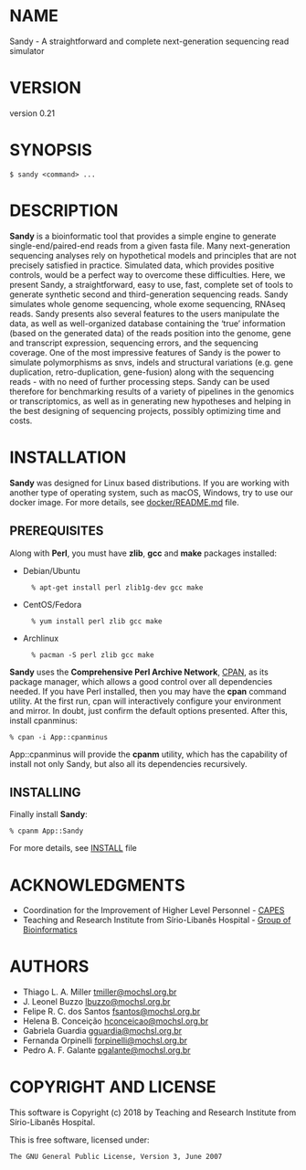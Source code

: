 # NAME

Sandy - A straightforward and complete next-generation sequencing read simulator

# VERSION

version 0.21

# SYNOPSIS

    $ sandy <command> ...

# DESCRIPTION

**Sandy** is a bioinformatic tool that provides a simple engine to generate
single-end/paired-end reads from a given fasta file. Many next-generation
sequencing analyses rely on hypothetical models and principles that are
not precisely satisfied in practice. Simulated data, which provides positive
controls, would be a perfect way to overcome these difficulties. Here, we
present Sandy, a straightforward, easy to use, fast, complete set of tools
to generate synthetic second and third-generation sequencing reads. Sandy
simulates whole genome sequencing, whole exome sequencing, RNAseq reads.
Sandy presents also several features to the users manipulate the data, as
well as well-organized database containing the ‘true’ information (based on
the generated data) of the reads position into the genome, gene and transcript
expression, sequencing errors, and the sequencing coverage. One of the most
impressive features of Sandy is the power to simulate polymorphisms as snvs,
indels and structural variations (e.g. gene duplication, retro-duplication,
gene-fusion) along with the sequencing reads - with no need of further processing
steps. Sandy can be used therefore for benchmarking results of a variety of
pipelines in the genomics or transcriptomics, as well as in generating new
hypotheses and helping in the best designing of sequencing projects, possibly
optimizing time and costs.

# INSTALLATION

**Sandy** was designed for Linux based distributions. If you are working with another
type of operating system, such as macOS, Windows, try to use our docker image.
For more details, see [docker/README.md](https://github.com/galantelab/sandy/blob/master/docker/README.md)
file.

## PREREQUISITES

Along with **Perl**, you must have **zlib**, **gcc** and **make** packages installed:

- Debian/Ubuntu

        % apt-get install perl zlib1g-dev gcc make

- CentOS/Fedora

        % yum install perl zlib gcc make

- Archlinux

        % pacman -S perl zlib gcc make

**Sandy** uses the **Comprehensive Perl Archive Network**, [CPAN](https://www.cpan.org/), as its
package manager, which allows a good control over all dependencies needed.
If you have Perl installed, then you may have the **cpan** command utility. At the first run, cpan
will interactively configure your environment and mirror. In doubt, just confirm the default options
presented. After this, install cpanminus:

    % cpan -i App::cpanminus

App::cpanminus will provide the **cpanm** utility, which has the capability of install not only
Sandy, but also all its dependencies recursively.

## INSTALLING

Finally install **Sandy**:

    % cpanm App::Sandy

For more details, see [INSTALL](https://github.com/galantelab/sandy/blob/master/INSTALL) file

# ACKNOWLEDGMENTS

- Coordination for the Improvement of Higher Level Personnel - [CAPES](http://www.capes.gov.br/)
- Teaching and Research Institute from Sírio-Libanês Hospital - [Group of Bioinformatics](https://www.bioinfo.mochsl.org.br/)

# AUTHORS

- Thiago L. A. Miller <tmiller@mochsl.org.br>
- J. Leonel Buzzo <lbuzzo@mochsl.org.br>
- Felipe R. C. dos Santos <fsantos@mochsl.org.br>
- Helena B. Conceição <hconceicao@mochsl.org.br>
- Gabriela Guardia <gguardia@mochsl.org.br>
- Fernanda Orpinelli <forpinelli@mochsl.org.br>
- Pedro A. F. Galante <pgalante@mochsl.org.br>

# COPYRIGHT AND LICENSE

This software is Copyright (c) 2018 by Teaching and Research Institute from Sírio-Libanês Hospital.

This is free software, licensed under:

    The GNU General Public License, Version 3, June 2007
